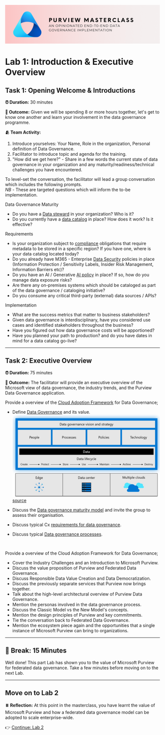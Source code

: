 ![Banner](./assets/banner.png)

# Lab 1: Introduction & Executive Overview

## Task 1: Opening Welcome & Introductions

**⏰ Duration:** 30 minutes

**🎯 Outcome:** Given we will be spending 8 or more hours together, let's get to know one another and learn your involvement in the data governance programme.

**🫂 Team Activity:**

1. Introduce yourselves: Your Name, Role in the organization, Personal definition of Data Governance.
2. Facilitator to introduce topic and agenda for the training.
3. "How did we get here?" - Share in a few words the current state of data governance in your organization and any maturity/readiness/technical challenges you have encountered.

To level-set the conversation, the facilitator will lead a group conversation which includes the following prompts.
<br>  *NB* - These are targeted questions which will inform the to-be implementation.

Data Governance Maturity
- Do you have a [Data steward](https://learn.microsoft.com/azure/cloud-adoption-framework/scenarios/cloud-scale-analytics/organize-roles-responsibilities#:~:text=Platform%20group%2C%20governance-,Data%20Steward,-Data%20Trustee) in your organization? Who is it?
- Do you currently have a [data catalog](https://learn.microsoft.com/purview/what-is-data-catalog#:~:text=Data%20Catalog%20experience%20allows%20you%20to%20explore%20and%20understand%20your%20data) in place? How does it work? Is it effective?

Requirements
- Is your organization subject to [compliance](https://learn.microsoft.com/azure/compliance/) obligations that require metadata to be stored in a specific region? If you have one, where is your data catalog located today?
- Do you already have M365 - Enterprise [Data Security](https://learn.microsoft.com/purview/purview?view=o365-worldwide#data-security) policies in place (Information Protection / Sensitivity Labels, Insider Risk Management, Information Barriers etc)?
- Do you have an AI / Generative [AI policy](https://learn.microsoft.com/azure/cloud-adoption-framework/strategy/responsible-ai#the-responsible-ai-principles) in place? If so, how do you manage data exposure risks?
- Are there any on-premises systems which should be cataloged as part of the data governance / cataloging initiative?
- Do you consume any critical third-party (external) data sources / APIs?

Implementation
- What are the success metrics that matter to business stakeholders?
- Given data governance is interdisciplinary, have you considered use cases and identified stakeholders throughout the business?
- Have you figured out how data governance costs will be apportioned?
- Have you planned your path to production? and do you have dates in mind for a data catalog go-live?

---

## Task 2: Executive Overview

**⏰ Duration:** 75 minutes

**🎯 Outcome:** The facilitator will provide an executive overview of the Microsoft view of data governance, the industry trends, and the Purview Data Governance application.

Provide a overview of the [Cloud Adoption Framework](https://learn.microsoft.com/azure/cloud-adoption-framework/) for Data Governance;
<br>
- Define [Data Governance](https://learn.microsoft.com/azure/cloud-adoption-framework/scenarios/cloud-scale-analytics/overview-cloud-scale-analytics#govern-your-analytics-estate) and its value.
![Overview](./assets/data_gov_overview.jpg)
[source](https://learn.microsoft.com/en-us/azure/cloud-adoption-framework/scenarios/cloud-scale-analytics/govern-requirements#summary-of-what-is-needed-for-end-to-end-data-governance)

- Discuss the [Data governance maturity model](https://learn.microsoft.com/azure/cloud-adoption-framework/scenarios/cloud-scale-analytics/govern#data-governance-maturity-model) and invite the group to assess their organisation. 
- Discuss typical Cx [requirements for data governance](https://learn.microsoft.com/azure/cloud-adoption-framework/scenarios/cloud-scale-analytics/govern-requirements).
- Discuss typical [Data governance processes](https://learn.microsoft.com/azure/cloud-adoption-framework/scenarios/cloud-scale-analytics/govern-components).
<br>  

Provide a overview of the Cloud Adoption Framework for Data Governance;
<br>
- Cover the Industry Challenges and an Introduction to Microsoft Purview.
- Discuss the value proposition of Purview and Federated Data Governance.
- Discuss Responsible Data Value Creation and Data Democratization.
- Discuss the previously separate services that Purview now brings together.
- Talk about the high-level architectural overview of Purview Data Governance.
- Mention the personas involved in the data governance process.
- Discuss the Classic Model vs the New Model's concepts.
- Mention the design principles of Purview and key commitments.
- Tie the conversation back to Federated Data Governance.
- Mention the ecosystem piece again and the opportunities that a single instance of Microsoft Purview can bring to organizations.

---

## 🍎 Break: 15 Minutes

Well done! This part Lab has shown you to the value of Microsoft Purview for federated data governance. Take a few minutes before moving on to the next Lab.

---

## Move on to Lab 2

**⏸️ Reflection:** At this point in the masterclass, you have learnt the value of Microsoft Purview and how a federated data governance model can be adopted to scale enterprise-wide.

👉 [Continue: Lab 2](./Lab-02%20-%20Designing%20the%20Data%20Map.md)
